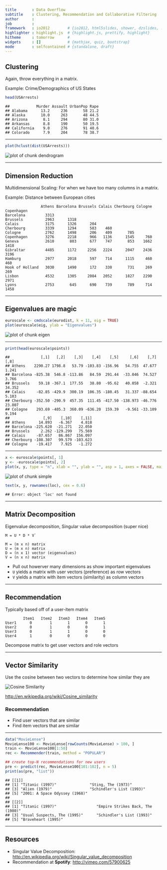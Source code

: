 ```yaml
---
title       : Data Overflow
subtitle    : Clustering, Recommendation and Collaborative Filtering
author      : 
job         : 
framework   : io2012        # {io2012, html5slides, shower, dzslides, ...}
highlighter : highlight.js  # {highlight.js, prettify, highlight}
hitheme     : tomorrow      # 
widgets     : []            # {mathjax, quiz, bootstrap}
mode        : selfcontained # {standalone, draft}
---
```


## Clustering

Again, throw everything in a matrix.

Example: Crime/Demographics of US States

```r
head(USArrests)
```

```
##            Murder Assault UrbanPop Rape
## Alabama      13.2     236       58 21.2
## Alaska       10.0     263       48 44.5
## Arizona       8.1     294       80 31.0
## Arkansas      8.8     190       50 19.5
## California    9.0     276       91 40.6
## Colorado      7.9     204       78 38.7
```


---


```r
plot(hclust(dist(USArrests)))
```

<img src="assets/fig/dendrogram.png" title="plot of chunk dendrogram" alt="plot of chunk dendrogram" style="display: block; margin: auto;" />


---

## Dimension Reduction

Multidimensional Scaling: For when we have too many columns in a matrix.

Example: Distance between European cities
```
                Athens Barcelona Brussels Calais Cherbourg Cologne Copenhagen
Barcelona         3313                                                       
Brussels          2963      1318                                             
Calais            3175      1326      204                                    
Cherbourg         3339      1294      583    460                             
Cologne           2762      1498      206    409       785                   
Copenhagen        3276      2218      966   1136      1545     760           
Geneva            2610       803      677    747       853    1662       1418
Gibraltar         4485      1172     2256   2224      2047    2436       3196
Hamburg           2977      2018      597    714      1115     460        460
Hook of Holland   3030      1490      172    330       731     269        269
Lisbon            4532      1305     2084   2052      1827    2290       2971
Lyons             2753       645      690    739       789     714       1458
```

---

## Eigenvalues are magic


```r
euroscale <- cmdscale(eurodist, k = 11, eig = TRUE)
plot(euroscale$eig, ylab = "Eigenvalues")
```

<img src="assets/fig/eigen.png" title="plot of chunk eigen" alt="plot of chunk eigen" style="display: block; margin: auto;" />


---


```r
print(head(euroscale$points))
```

```
##              [,1]   [,2]    [,3]    [,4]    [,5]     [,6]    [,7]   [,8]
## Athens    2290.27 1798.8   53.79 -103.83 -156.96   54.755  47.677  1.241
## Barcelona -825.38  546.8 -113.86   84.59  291.44  -33.046  74.527  3.766
## Brussels    59.18 -367.1  177.55   38.80  -95.62   40.058  -2.321 34.352
## Calais     -82.85 -429.9  300.19  106.35 -180.45   31.337 -88.654  5.103
## Cherbourg -352.50 -290.9  457.35  111.45 -417.50 -138.973 -46.776 23.807
## Cologne    293.69 -405.3  360.09 -636.20  159.39   -9.561 -33.109  9.194
##               [,9]    [,10]    [,11]
## Athens      14.893   -6.367    4.818
## Barcelona -225.620  -21.271   22.050
## Brussels     2.262 -129.299   75.569
## Calais     -87.657   86.867  156.097
## Cherbourg -108.307   99.579 -103.623
## Cologne    -19.417    7.925   -1.272
```


---


```r
x <- euroscale$points[, 1]
y <- -euroscale$points[, 2]
plot(x, y, type = "n", xlab = "", ylab = "", asp = 1, axes = FALSE, main = "eurodist")
```

<img src="assets/fig/simple.png" title="plot of chunk simple" alt="plot of chunk simple" style="display: block; margin: auto;" />

```r
text(x, y, rownames(loc), cex = 0.6)
```

```
## Error: object 'loc' not found
```




---

## Matrix Decomposition

Eigenvalue decomposition, Singular value decomposition (super nice)


```
M = U * D * V`
```

```
M = (m x n) matrix
U = (m x n) matrix
D = (n x 1) vector (eigenvalues)
V = (n x n) matrix
```

* Pull out howerver many dimensions as show important eigenvalues
* `U` yields a matrix with user vectors (preference) as row vectors
* `V` yields a matrix with item vectors (similarity) as column vectors

---


## Recommendation

Typically based off of a user-item matrix

```
        Item1   Item2   Item3   Item4   Item5
User1      0        1       1       0       1
User2      0        1       0       0       1
User3      0        1       1       0       0
User4      1        0       0       0       0
```

Decompose matrix to get user vectors and role vectors


---

## Vector Similarity

Use the cosine between two vectors to determine how similar they are

![Cosine Similarity](http://upload.wikimedia.org/math/f/3/6/f369863aa2814d6e283f859986a1574d.png)

http://en.wikipedia.org/wiki/Cosine_similarity


### Recommendation

* Find user vectors that are similar
* Find item vectors that are similar

---





```r
data("MovieLense")
MovieLense100 <- MovieLense[rowCounts(MovieLense) > 100, ]
train <- MovieLense100[1:50]
rec <- Recommender(train, method = "POPULAR")

## create top-N recommendations for new users
pre <- predict(rec, MovieLense100[101:102], n = 5)
print(as(pre, "list"))
```

```
## [[1]]
## [1] "Titanic (1997)"               "Sting, The (1973)"           
## [3] "Alien (1979)"                 "Schindler's List (1993)"     
## [5] "2001: A Space Odyssey (1968)"
## 
## [[2]]
## [1] "Titanic (1997)"                  "Empire Strikes Back, The (1980)"
## [3] "Usual Suspects, The (1995)"      "Schindler's List (1993)"        
## [5] "Braveheart (1995)"
```



---

## Resources

* Singular Value Decomposition: http://en.wikipedia.org/wiki/Singular_value_decomposition
* Recommendation at **Spotify**: http://vimeo.com/57900625


